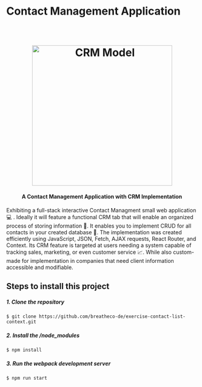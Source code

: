 # Contact Management Application

<h1 align="center">
  <br>
  <img src="https://github.com/NizaV/Contact_List/blob/master/src/img/crmModel.png" alt="CRM Model" width="369">
</h1>

<h4 align="center">A Contact Management Application with CRM Implementation</h4>

Exhibiting a full-stack interactive Contact Managment small web application :computer: . Ideally it will feature a functional CRM tab that will enable an organized process of storing information :raised_hands:. It enables you to implement CRUD for all contacts in your created database 📇. The implementation was created efficiently using JavaScript, JSON, Fetch, AJAX requests, React Router, and Context. Its CRM feature is targeted at users needing a system capable of tracking sales, marketing, or even customer service 📈. While also custom-made for implementation in companies that need client information accessible and modifiable. 

## Steps to install this project

##### 1. Clone the repository
```
$ git clone https://github.com/breatheco-de/exercise-contact-list-context.git
```
##### 2. Install the /node_modules
```
$ npm install
```
##### 3. Run the webpack development server
```
$ npm run start
```
